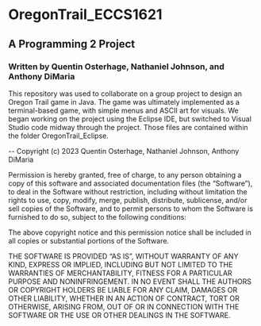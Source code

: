 # OregonTrail_ECCS1621
## A Programming 2 Project
### Written by Quentin Osterhage, Nathaniel Johnson, and Anthony DiMaria


This repository was used to collaborate on a group project to design an Oregon Trail game in Java. The game was ultimately implemented as a terminal-based game, with simple menus and ASCII art for visuals. We began working on the project using the Eclipse IDE, but switched to Visual Studio code midway through the project. Those files are contained within the folder OregonTrail_Eclipse.

--
Copyright (c) 2023 Quentin Osterhage, Nathaniel Johnson, Anthony DiMaria

Permission is hereby granted, free of charge, to any person obtaining a copy of this software and associated documentation files (the “Software”), to deal in the Software without restriction, including without limitation the rights to use, copy, modify, merge, publish, distribute, sublicense, and/or sell copies of the Software, and to permit persons to whom the Software is furnished to do so, subject to the following conditions:

The above copyright notice and this permission notice shall be included in all copies or substantial portions of the Software.

THE SOFTWARE IS PROVIDED “AS IS”, WITHOUT WARRANTY OF ANY KIND, EXPRESS OR IMPLIED, INCLUDING BUT NOT LIMITED TO THE WARRANTIES OF MERCHANTABILITY, FITNESS FOR A PARTICULAR PURPOSE AND NONINFRINGEMENT. IN NO EVENT SHALL THE AUTHORS OR COPYRIGHT HOLDERS BE LIABLE FOR ANY CLAIM, DAMAGES OR OTHER LIABILITY, WHETHER IN AN ACTION OF CONTRACT, TORT OR OTHERWISE, ARISING FROM, OUT OF OR IN CONNECTION WITH THE SOFTWARE OR THE USE OR OTHER DEALINGS IN THE SOFTWARE.
